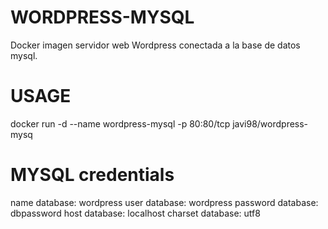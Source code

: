 # WORDPRESS-MYSQL
Docker imagen servidor web Wordpress conectada a la base de datos mysql.

# USAGE
docker run -d --name wordpress-mysql -p 80:80/tcp javi98/wordpress-mysq

# MYSQL credentials
name database:      wordpress
user database:      wordpress
password database:  dbpassword
host database:      localhost
charset database:    utf8
